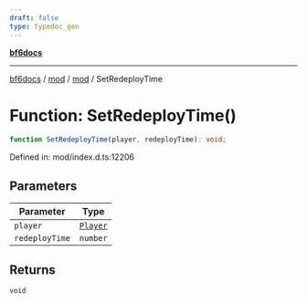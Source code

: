 ```yaml
---
draft: false
type: typedoc_gen
---
```


[**bf6docs**](../../../_index.md)

***

[bf6docs](../../../_index.md) / [mod](../../_index.md) / [mod](../_index.md) / SetRedeployTime

# Function: SetRedeployTime()

```ts
function SetRedeployTime(player, redeployTime): void;
```

Defined in: mod/index.d.ts:12206

## Parameters

| Parameter | Type |
| ------ | ------ |
| `player` | [`Player`](../Player/_index.md) |
| `redeployTime` | `number` |

## Returns

`void`
